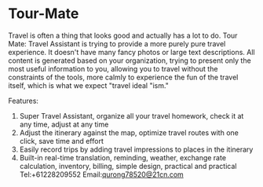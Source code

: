 # Tour-Mate
Travel is often a thing that looks good and actually has a lot to do. Tour Mate: Travel Assistant is trying to provide a more purely pure travel experience. It doesn't have many fancy photos or large text descriptions. All content is generated based on your organization, trying to present only the most useful information to you, allowing you to travel without the constraints of the tools, more calmly to experience the fun of the travel itself, which is what we expect "travel ideal "ism."

Features:
1. Super Travel Assistant, organize all your travel homework, check it at any time, adjust at any time
2. Adjust the itinerary against the map, optimize travel routes with one click, save time and effort
3. Easily record trips by adding travel impressions to places in the itinerary
4. Built-in real-time translation, reminding, weather, exchange rate calculation, inventory, billing, simple design, practical and practical
Tel:+61228209552
Email:qurong78520@21cn.com
